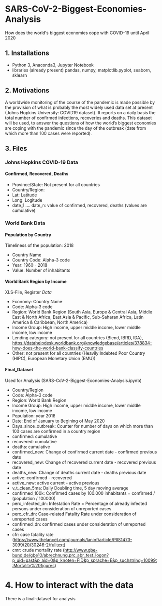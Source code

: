 # SARS-CoV-2-Biggest-Economies-Analysis
How does the world's biggest economies cope with COVID-19 until April 2020

## 1. Installations
- Python 3, Anaconda3, Jupyter Notebook
- libraries (already present) pandas, numpy, matplotlib.pyplot, seaborn, sklearn

## 2. Motivations

A worldwide monitoring of the course of the pandemic is made possible by the provision of what is probably the most widely used data set at present (Johns Hopkins University: COVID19 dataset). It reports on a daily basis the total number of confirmed infections, recoveries and deaths. This dataset will be used, to answer the questions of how the world’s biggest economies are coping with the pandemic since the day of the outbreak (date from which more than 100 cases were reported).

## 3. Files

### Johns Hopkins COVID-19 Data
#### Confirmed, Recovered, Deaths
- Province/State: Not present for all countries
- Country/Region: 
- Lat: Latitude
- Long: Logitude
- date_1 .... date_n: value of confirmed, recovered, deaths (values are cumulative)

### World Bank Data

#### Population by Country
Timeliness of the population: 2018
- Country Name
- Country Code: Alpha-3 code
- Year: 1960 - 2018
- Value: Number of inhabitants

#### World Bank Region by Income
XLS-File, Register *Data*
- Economy: Country Name
- Code: Alpha-3 code
- Region: World Bank Region (South Asia, Europe & Central Asia, Middle East & North Africa, East Asia & Pacific, Sub-Saharan Africa, Latin America & Caribbean, North America)
- Income Group: High income, upper middle income, lower middle income, low income
- Lending category: not present for all countries (Blend, IBRD, IDA), https://datahelpdesk.worldbank.org/knowledgebase/articles/378834-how-does-the-world-bank-classify-countries 
- Other: not present for all countries (Heavily Indebted Poor Country (HIPC), European Monetary Union (EMU))

#### Final_Dataset 
Used for Analysis (SARS-CoV-2-Biggest-Economies-Analysis.ipynb)
- Country/Region
- Code: Alpha-3 code
- Region: World Bank Region
- Income Group: High income, upper middle income, lower middle income, low income
- Population: year 2018
- Date: End of January to Begining of May 2020
- Days_since_outbreak: Counter for number of days on which more than 100 cases are confirmed in a country region
- confirmed: cumulative
- recovered: cumulative
- deaths: cumulative
- confirmed_new: Change of confirmed current date - confirmed previous date
- recovered_new: Change of recovered current date - recovered previous date
- deaths_new: Change of deaths current date - deaths previous date
- active: confirmed - recovered
- active_new: active current - active previous
- v_t_clean_5ma: Daily Doubling time, 5 day moving average
- confirmed_100k: Confirmed cases by 100.000 inhabitants = confirmed / (population / 100000)
- perc_infected_dn: Infestation Rate = Percentage of already infected persons under consideration of unreported cases
- perc_cfr_dn: Case-related Fatality Rate under consideration of unreported cases
- confirmed_dn: confirmed cases under consideration of unreported cases
- cfr: case fatality rate (https://www.thelancet.com/journals/laninf/article/PIIS1473-3099(20)30246-2/fulltext)
- cmr: crude mortality rate (http://www.gbe-bund.de/gbe10/abrechnung.prc_abr_test_logon?p_uid=gast&p_aid=0&p_knoten=FID&p_sprache=E&p_suchstring=10099::Mortality%20figures)


# 4. How to interact with the data
There is a final-dataset for analysis 
